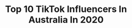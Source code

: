 ---
title: Top 10 TikTok Influencers In Australia In 2020
description: >-
  Find top TikTok influencers in Australia in 2020. Most popular hashtags: #homeroutine #littlethings #wipeitdown #keepingactive.
platform: TikTok
profiles:
  - username: ".mochasunrise"
    fullname: >-
      ✰𝙼𝚘𝚕𝚕𝚢!🦋✰
    location: "Australia"
    followers: 27710
    engagement: 2352
    commentsToLikes: 0.061527
    id: cka5y1539g9wp0i78458d0wyq
    verified: false
    hashtags: "#acousticcovers, #skincareroutine, #jamsession, #aussietreats"
  - username: "harleyagsd"
    fullname: >-
      Harley a gsd 
    location: "Australia"
    followers: 332359
    engagement: 3160
    commentsToLikes: 0.119779
    id: ck8tpd1hqpz7b0j78jmo3cha1
    verified: false
    hashtags: "#gonnabefriends, #vibewithme, #smile, #may4th"
  - username: "_red_artist_"
    fullname: >-
      Red
    location: "Australia"
    followers: 237464
    engagement: 2987
    commentsToLikes: 0.037721
    id: ck8ae8ta8aulx0j78cyc09vmz
    verified: false
    hashtags: "#ginger, #redaertist, #myheroacademia, #shototodoroki"
  - username: "harveypetito"
    fullname: >-
      Harvey Petito
    location: "Australia"
    followers: 1507862
    engagement: 2791
    commentsToLikes: 0.037040
    id: ck8kn2f4obb1l0j78ygrrn4v2
    verified: true
    hashtags: "#littlethings, #aussiethings, #whippedcream, #duet"
  - username: "arno.maly"
    fullname: >-
      Arno.Maly
    location: "Australia"
    followers: 3089
    engagement: 2758
    commentsToLikes: 0.123685
    id: ck8knvszqexy80j780t5gus2a
    verified: false
    hashtags: "#chain, #keepingbusy, #queen, #frozen"
  - username: "nat.alise"
    fullname: >-
      Nat Alise
    location: "Australia"
    followers: 922669
    engagement: 2678
    commentsToLikes: 0.018526
    id: ck85cq8982z0n0j78cr76tv1s
    verified: true
    hashtags: "#fashionnovapartner, #duet, #nattynation, #firstoveyourself"
  - username: "joelbergs"
    fullname: >-
      JoelBergs
    location: "Australia"
    followers: 4430612
    engagement: 2669
    commentsToLikes: 0.017982
    id: ck83z3rdzxg5q0j78xonym8i0
    verified: true
    hashtags: "#relationship, #crocodile, #ad, #canada"
  - username: "benblue01"
    fullname: >-
      Ben Blue
    location: "Australia"
    followers: 555366
    engagement: 2595
    commentsToLikes: 0.026603
    id: ck8km8pp77gnd0j78spq3l3q4
    verified: false
    hashtags: "#storytime, #arianagrande, #albumlookalike, #fashionhacks"
  - username: "norrisnuts"
    fullname: >-
      Norris Nuts
    location: "Australia"
    followers: 1639533
    engagement: 2480
    commentsToLikes: 0.031708
    id: ck9pmq9ajau5a0j78ks3pmib4
    verified: true
    hashtags: "#wipeitdown, #legend, #legends, #dueting"
  - username: "haylohayley"
    fullname: >-
      haylohayley™
    location: "Australia"
    followers: 2760420
    engagement: 2475
    commentsToLikes: 0.016407
    id: ck8qcy7e6ma1q0j78uup3j649
    verified: true
    hashtags: "#pamelapumpkin, #covid19, #voiceover, #renbummer"
cities:
  - name: Sydney
    link: /tiktok/australia/sydney
  - name: Brisbane
    link: /tiktok/australia/brisbane
  - name: Melbourne
    link: /tiktok/australia/melbourne
---